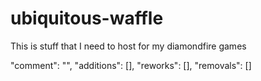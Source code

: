 # ubiquitous-waffle
This is stuff that I need to host for my diamondfire games

"comment": "",
"additions": [],
"reworks": [],
"removals": []

